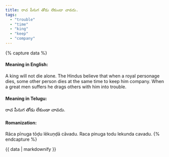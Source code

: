 ```yaml
---
title: రాచ పీనుగ తోడు లేకుండా చావదు.
tags:
  - "trouble"
  - "time"
  - "king"
  - "keep"
  - "company"
---
```


{% capture data %}
#### Meaning in English:
A king will not die alone.
The Hindus believe that when a royal personage dies, some other person dies at the same time to keep him company.
When a great men suffers he drags others with him into trouble.

#### Meaning in Telugu:
రాచ పీనుగ తోడు లేకుండా చావదు.

#### Romanization:
Rāca pīnuga tōḍu lēkuṇḍā cāvadu.
Raca pinuga todu lekunda cavadu.
{% endcapture %}

{{ data | markdownify }}

